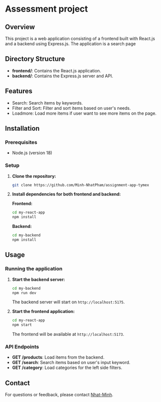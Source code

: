 # Assessment project

## Overview

This project is a web application consisting of a frontend built with React.js and a backend using Express.js. The application is a search page

## Directory Structure

- **frontend/**: Contains the React.js application.
- **backend/**: Contains the Express.js server and API.

## Features

- Search: Search items by keywords.
- Filter and Sort: Filter and sort items based on user's needs.
- Loadmore: Load more items if user want to see more items on the page.

## Installation

### Prerequisites

- Node.js (version 18)

### Setup

1. **Clone the repository:**

   ```bash
   git clone https://github.com/Minh-NhatPham/assignment-app-tymex
   ```

2. **Install dependencies for both frontend and backend:**

   **Frontend:**

   ```bash
   cd my-react-app
   npm install
   ```

   **Backend:**

   ```bash
   cd my-backend
   npm install
   ```

## Usage

### Running the application

1. **Start the backend server:**

   ```bash
   cd my-backend
   npm run dev
   ```

   The backend server will start on `http://localhost:5175`.

2. **Start the frontend application:**

   ```bash
   cd my-react-app
   npm start
   ```

   The frontend will be available at `http://localhost:5173`.

### API Endpoints

- **GET /products**: Load items from the backend.
- **GET /search**: Search items based on user's input keyword.
- **GET /category**: Load categories for the left side filters.

## Contact

For questions or feedback, please contact [Nhat-Minh](mailto:minh.pn.dev@gmail.com).
